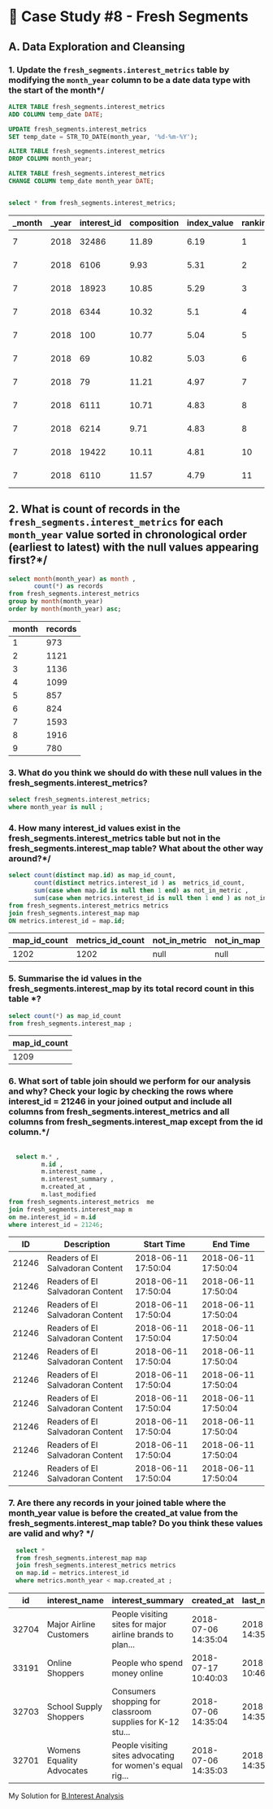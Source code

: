 # 🍊 Case Study #8 - Fresh Segments
## A. Data Exploration and Cleansing

### 1. Update the `fresh_segments.interest_metrics` table by modifying the `month_year` column to be a date data type with the start of the month*/

```sql 
ALTER TABLE fresh_segments.interest_metrics
ADD COLUMN temp_date DATE;

UPDATE fresh_segments.interest_metrics
SET temp_date = STR_TO_DATE(month_year, '%d-%m-%Y');

ALTER TABLE fresh_segments.interest_metrics
DROP COLUMN month_year;

ALTER TABLE fresh_segments.interest_metrics
CHANGE COLUMN temp_date month_year DATE;
```
```sql

select * from fresh_segments.interest_metrics;
```

| _month | _year | interest_id | composition | index_value | ranking | percentile_ranking | month_year  |
|--------|-------|-------------|-------------|-------------|---------|--------------------|-------------|
| 7      | 2018  | 32486       | 11.89       | 6.19        | 1       | 99.86              | 2018-07-01  |
| 7      | 2018  | 6106        | 9.93        | 5.31        | 2       | 99.73              | 2018-07-01  |
| 7      | 2018  | 18923       | 10.85       | 5.29        | 3       | 99.59              | 2018-07-01  |
| 7      | 2018  | 6344        | 10.32       | 5.1         | 4       | 99.45              | 2018-07-01  |
| 7      | 2018  | 100         | 10.77       | 5.04        | 5       | 99.31              | 2018-07-01  |
| 7      | 2018  | 69          | 10.82       | 5.03        | 6       | 99.18              | 2018-07-01  |
| 7      | 2018  | 79          | 11.21       | 4.97        | 7       | 99.04              | 2018-07-01  |
| 7      | 2018  | 6111        | 10.71       | 4.83        | 8       | 98.9               | 2018-07-01  |
| 7      | 2018  | 6214        | 9.71        | 4.83        | 8       | 98.9               | 2018-07-01  |
| 7      | 2018  | 19422       | 10.11       | 4.81        | 10      | 98.63              | 2018-07-01  |
| 7      | 2018  | 6110        | 11.57       | 4.79        | 11      | 98.49              | 2018-07-01  |


## 2. What is count of records in the `fresh_segments.interest_metrics` for each `month_year` value sorted in chronological order  (earliest to latest) with the null values appearing first?*/
```sql
select month(month_year) as month ,
       count(*) as records 
from fresh_segments.interest_metrics 
group by month(month_year)
order by month(month_year) asc;
```

| month | records  |
|-------|-------|
| 1     | 973   |
| 2     | 1121  |
| 3     | 1136  |
| 4     | 1099  |
| 5     | 857   |
| 6     | 824   |
| 7     | 1593  |
| 8     | 1916  |
| 9     | 780  


### 3. What do you think we should do with these null values in the fresh_segments.interest_metrics? 
```sql
select fresh_segments.interest_metrics;
where month_year is null ;
```

### 4. How many interest_id values exist in the fresh_segments.interest_metrics table but not in the fresh_segments.interest_map table? What about the other way around?*/
```sql       
select count(distinct map.id) as map_id_count,
       count(distinct metrics.interest_id ) as  metrics_id_count,
       sum(case when map.id is null then 1 end) as not_in_metric ,
       sum(case when metrics.interest_id is null then 1 end ) as not_in_map
from fresh_segments.interest_metrics metrics 
join fresh_segments.interest_map map
ON metrics.interest_id = map.id;
```
| map_id_count | metrics_id_count | not_in_metric | not_in_map |
|--------------|------------------|---------------|------------|
| 1202         | 1202             |          null     |   null         |

### 5. Summarise the id values in the fresh_segments.interest_map by its total record count in this table *?

```sql
select count(*) as map_id_count
from fresh_segments.interest_map ;
```
|map_id_count|
|---|
|1209|

### 6. What sort of table join should we perform for our analysis and why? Check your logic by checking the rows where interest_id = 21246 in your  joined output and include all columns from fresh_segments.interest_metrics and all columns from fresh_segments.interest_map except from the id column.*/
  
```sql
  
  select m.* ,
         m.id ,
         m.interest_name ,
         m.interest_summary ,
         m.created_at , 
         m.last_modified 
from fresh_segments.interest_metrics  me 
join fresh_segments.interest_map m 
on me.interest_id = m.id 
where interest_id = 21246;
```
| ID    | Description                       | Start Time             | End Time               |
|-------|-----------------------------------|------------------------|------------------------|
| 21246 | Readers of El Salvadoran Content  | 2018-06-11 17:50:04   | 2018-06-11 17:50:04   |
| 21246 | Readers of El Salvadoran Content  | 2018-06-11 17:50:04   | 2018-06-11 17:50:04   |
| 21246 | Readers of El Salvadoran Content  | 2018-06-11 17:50:04   | 2018-06-11 17:50:04   |
| 21246 | Readers of El Salvadoran Content  | 2018-06-11 17:50:04   | 2018-06-11 17:50:04   |
| 21246 | Readers of El Salvadoran Content  | 2018-06-11 17:50:04   | 2018-06-11 17:50:04   |
| 21246 | Readers of El Salvadoran Content  | 2018-06-11 17:50:04   | 2018-06-11 17:50:04   |
| 21246 | Readers of El Salvadoran Content  | 2018-06-11 17:50:04   | 2018-06-11 17:50:04   |
| 21246 | Readers of El Salvadoran Content  | 2018-06-11 17:50:04   | 2018-06-11 17:50:04   |
| 21246 | Readers of El Salvadoran Content  | 2018-06-11 17:50:04   | 2018-06-11 17:50:04   |
| 21246 | Readers of El Salvadoran Content  | 2018-06-11 17:50:04   | 2018-06-11 17:50:04   |


### 7. Are there any records in your joined table where the month_year value is before the created_at value from the fresh_segments.interest_map table? Do you think these values are valid and why? */

```sql 
  select * 
  from fresh_segments.interest_map map 
  join fresh_segments.interest_metrics metrics 
  on map.id = metrics.interest_id 
  where metrics.month_year < map.created_at ;
```

| id   | interest_name              | interest_summary                                          | created_at          | last_modified       | _month | _year | interest_id | composition | index_value | ranking | percentile_ranking | month_year |
|------|-----------------------------|----------------------------------------------------------|---------------------|---------------------|--------|-------|-------------|-------------|-------------|---------|--------------------|------------|
| 32704| Major Airline Customers    | People visiting sites for major airline brands to plan... | 2018-07-06 14:35:04 | 2018-07-06 14:35:04 | 7      | 2018  | 32704       | 8.04        | 2.27        | 225     | 69.14              | 2018-07-01 |
| 33191| Online Shoppers            | People who spend money online                             | 2018-07-17 10:40:03 | 2018-07-17 10:46:58 | 7      | 2018  | 33191       | 3.99        | 2.11        | 283     | 61.18              | 2018-07-01 |
| 32703| School Supply Shoppers      | Consumers shopping for classroom supplies for K-12 stu... | 2018-07-06 14:35:04 | 2018-07-06 14:35:04 | 7      | 2018  | 32703       | 5.53        | 1.8         | 375     | 48.56              | 2018-07-01 |
| 32701| Womens Equality Advocates   | People visiting sites advocating for women's equal rig... | 2018-07-06 14:35:03 | 2018-07-06 14:35:03 | 7      | 2018  | 32701       | 4.23        | 1.41        | 483     | 33.74              | 2018-07-01 |

My Solution for [B.Interest Analysis](https://github.com/HarshaliSonawane-128/SQL-Projects/blob/main/Case%20Study%20.8%20-%20Fresh%20Segments/Solutions/B.%20Interest%20Analysis.md)
